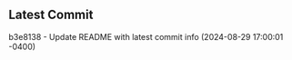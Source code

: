 
## Latest Commit
b3e8138 - Update README with latest commit info (2024-08-29 17:00:01 -0400) <Yunxi-Zhou>
